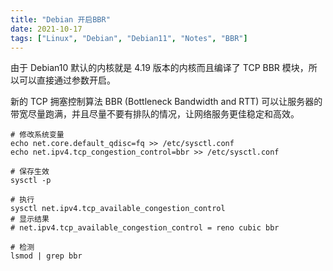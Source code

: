```yaml
---
title: "Debian 开启BBR"
date: 2021-10-17
tags: ["Linux", "Debian", "Debian11", "Notes", "BBR"]
---
```


由于 Debian10 默认的内核就是 4.19 版本的内核而且编译了 TCP BBR 模块，所以可以直接通过参数开启。

新的 TCP 拥塞控制算法 BBR (Bottleneck Bandwidth and RTT) 可以让服务器的带宽尽量跑满，并且尽量不要有排队的情况，让网络服务更佳稳定和高效。

```shell
# 修改系统变量
echo net.core.default_qdisc=fq >> /etc/sysctl.conf
echo net.ipv4.tcp_congestion_control=bbr >> /etc/sysctl.conf

# 保存生效
sysctl -p

# 执行
sysctl net.ipv4.tcp_available_congestion_control
# 显示结果
# net.ipv4.tcp_available_congestion_control = reno cubic bbr

# 检测
lsmod | grep bbr
```
